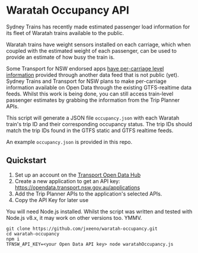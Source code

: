 # Waratah Occupancy API

Sydney Trains has recently made estimated passenger load information for its fleet of Waratah trains available to the public.

Waratah trains have weight sensors installed on each carriage, which when coupled with the estimated weight of each passenger, can be used to provide an estimate of how busy the train is.

Some Transport for NSW endorsed apps [have per-carriage level information](https://transportnsw.info/news/2018/real-time-train-occupancy-display-comes-to-transport-apps) provided through another data feed that is not public (yet).  Sydney Trains and Transport for NSW plans to make per-carriage information available on Open Data through the existing GTFS-realtime data feeds.  Whilst this work is being done, you can still access train-level passenger estimates by grabbing the information from the Trip Planner APIs.

This script will generate a JSON file `occupancy.json` with each Waratah train's trip ID and their corresponding occupancy status.  The trip IDs should match the trip IDs found in the GTFS static and GTFS realtime feeds.

An example `occupancy.json` is provided in this repo.

## Quickstart

1. Set up an account on the [Transport Open Data Hub](http://opendata.transport.nsw.gov.au/)
2. Create a new application to get an API key: https://opendata.transport.nsw.gov.au/applications
3. Add the Trip Planner APIs to the application's selected APIs.
4. Copy the API Key for later use

You will need Node.js installed.  Whilst the script was written and tested with Node.js v8.x, it may work on other versions too. YMMV.

```
git clone https://github.com/jxeeno/waratah-occupancy.git
cd waratah-occupancy
npm i
TFNSW_API_KEY=<your Open Data API key> node waratahOccupancy.js
```